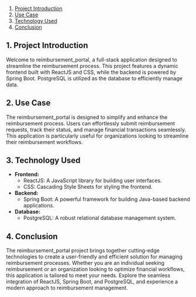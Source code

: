 1. [Project Introduction](#1-project-introduction)
2. [Use Case](#2-use-case)
3. [Technology Used](#3-technology-used)
4. [Conclusion](#4-conclusion)
## 1. Project Introduction
Welcome to reimbursement_portal, a full-stack application designed to streamline the reimbursement process. This project features a dynamic frontend built with ReactJS and CSS, while the backend is powered by Spring Boot. PostgreSQL is utilized as the database to efficiently manage data.
## 2. Use Case
The reimbursement_portal is designed to simplify and enhance the reimbursement process. Users can effortlessly submit reimbursement requests, track their status, and manage financial transactions seamlessly. This application is particularly useful for organizations looking to streamline their reimbursement workflows.
## 3. Technology Used
- **Frontend:**
  - ReactJS: A JavaScript library for building user interfaces.
  - CSS: Cascading Style Sheets for styling the frontend.
- **Backend:**
  - Spring Boot: A powerful framework for building Java-based backend applications.
- **Database:**
  - PostgreSQL: A robust relational database management system.
## 4. Conclusion
The reimbursement_portal project brings together cutting-edge technologies to create a user-friendly and efficient solution for managing reimbursement processes. Whether you are an individual seeking reimbursement or an organization looking to optimize financial workflows, this application is tailored to meet your needs. Explore the seamless integration of ReactJS, Spring Boot, and PostgreSQL, and experience a modern approach to reimbursement management.
